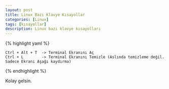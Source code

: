 ```yaml
---
layout: post
title: Linux Bazı Klavye Kısayollar
categories: [Linux]
tags: [kısayollar]
description: Linux bazı klavye kısayolları
---
```


{% highlight yaml %}

    Ctrl + Alt + T  -> Terminal Ekranını Aç
    Ctrl + L        -> Terminal Ekranını Temizle (Aslında temizleme değil. Sadece Ekranı Aşağı kaydırma)

{% endhighlight %}


Kolay gelsin.

